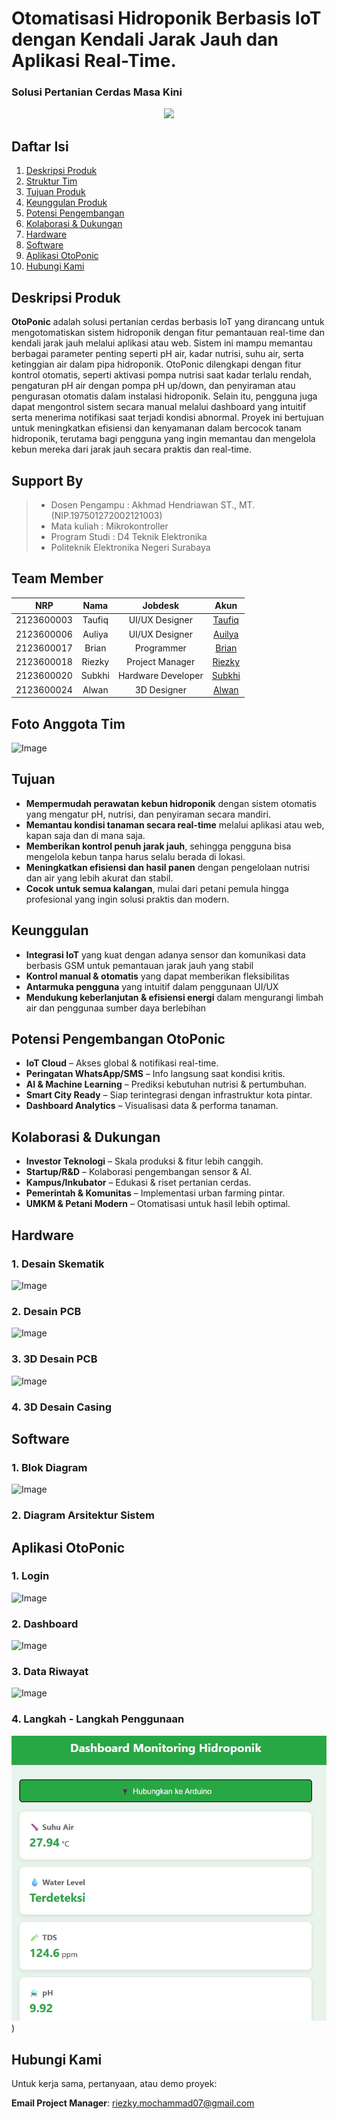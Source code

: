 # Otomatisasi Hidroponik Berbasis IoT dengan Kendali Jarak Jauh dan Aplikasi Real-Time.
### Solusi Pertanian Cerdas Masa Kini
<p align="center">
  <img src="https://github.com/user-attachments/assets/f00c4713-3366-49b3-bbba-b3fc9d8f9f0e" width="400"/>
</p>

## Daftar Isi

1. [Deskripsi Produk](https://github.com/riezky-gitH/OtoPonic#deskripsi-produk)
2. [Struktur Tim](https://github.com/riezky-gitH/OtoPonic#team-member)
3. [Tujuan Produk](https://github.com/riezky-gitH/OtoPonic#tujuan)
4. [Keunggulan Produk](https://github.com/riezky-gitH/OtoPonic#keunggulan)
5. [Potensi Pengembangan](https://github.com/riezky-gitH/OtoPonic#potensi-pengembangan)
6. [Kolaborasi & Dukungan](https://github.com/riezky-gitH/OtoPonic#kolaborasi--dukungan)
7. [Hardware](https://github.com/riezky-gitH/OtoPonic#hardware)
8. [Software](https://github.com/riezky-gitH/OtoPonic#software)
9. [Aplikasi OtoPonic](https://github.com/riezky-gitH/OtoPonic#aplikasi-otoponic)
10. [ Hubungi Kami](https://github.com/riezky-gitH/OtoPonic#hubungi-kami)

## Deskripsi Produk
**OtoPonic** adalah solusi pertanian cerdas berbasis IoT yang dirancang untuk mengotomatiskan sistem hidroponik dengan fitur pemantauan real-time dan kendali jarak jauh melalui aplikasi atau web. Sistem ini mampu memantau berbagai parameter penting seperti pH air, kadar nutrisi, suhu air, serta ketinggian air dalam pipa hidroponik. OtoPonic dilengkapi dengan fitur kontrol otomatis, seperti aktivasi pompa nutrisi saat kadar terlalu rendah, pengaturan pH air dengan pompa pH up/down, dan penyiraman atau pengurasan otomatis dalam instalasi hidroponik. Selain itu, pengguna juga dapat mengontrol sistem secara manual melalui dashboard yang intuitif serta menerima notifikasi saat terjadi kondisi abnormal. Proyek ini bertujuan untuk meningkatkan efisiensi dan kenyamanan dalam bercocok tanam hidroponik, terutama bagi pengguna yang ingin memantau dan mengelola kebun mereka dari jarak jauh secara praktis dan real-time.

    
## Support By 
>- Dosen Pengampu : Akhmad Hendriawan ST., MT. (NIP.197501272002121003)
>- Mata kuliah : Mikrokontroller
>- Program Studi : D4 Teknik Elektronika
>- Politeknik Elektronika Negeri Surabaya<br>


## Team Member
|      NRP      |       Nama      |    Jobdesk    |   Akun |
| :-----------:|:----------------:| :------------:| :-----:|
| 2123600003    | Taufiq  |  UI/UX Designer      | [Taufiq](https://github.com/Raditya-G)
| 2123600006    | Auliya         |   UI/UX Designer | [Auilya](https://github.com/auliyarzk/)
| 2123600017    | Brian         |    Programmer      | [Brian](https://github.com/brianrjg)
| 2123600018    | Riezky                | Project Manager | [Riezky](https://github.com/riezky-gitH)
| 2123600020    | Subkhi               | Hardware Developer     | [Subkhi](https://github.com/subkhiMuhammad)
| 2123600024    | Alwan               | 3D Designer     |[Alwan](https://github.com/alwan441)


## Foto Anggota Tim 
![Image](https://github.com/user-attachments/assets/43a4ca1c-5eb0-4693-82ad-b65283185631)

## Tujuan
- **Mempermudah perawatan kebun hidroponik** dengan sistem otomatis yang mengatur pH, nutrisi, dan penyiraman secara mandiri.
- **Memantau kondisi tanaman secara real-time** melalui aplikasi atau web, kapan saja dan di mana saja.
- **Memberikan kontrol penuh jarak jauh**, sehingga pengguna bisa mengelola kebun tanpa harus selalu berada di lokasi.
- **Meningkatkan efisiensi dan hasil panen** dengan pengelolaan nutrisi dan air yang lebih akurat dan stabil.
- **Cocok untuk semua kalangan**, mulai dari petani pemula hingga profesional yang ingin solusi praktis dan modern.


## Keunggulan

- **Integrasi IoT** yang kuat dengan adanya sensor dan komunikasi data berbasis GSM untuk pemantauan jarak jauh yang stabil
- **Kontrol manual & otomatis** yang dapat memberikan fleksibilitas
- **Antarmuka pengguna** yang intuitif dalam penggunaan UI/UX
- **Mendukung keberlanjutan & efisiensi energi** dalam mengurangi limbah air dan penggunaa sumber daya berlebihan

## Potensi Pengembangan OtoPonic
- **IoT Cloud** – Akses global & notifikasi real-time.
- **Peringatan WhatsApp/SMS** – Info langsung saat kondisi kritis.
- **AI & Machine Learning** – Prediksi kebutuhan nutrisi & pertumbuhan.
- **Smart City Ready** – Siap terintegrasi dengan infrastruktur kota pintar.
- **Dashboard Analytics** – Visualisasi data & performa tanaman.

## Kolaborasi & Dukungan
- **Investor Teknologi** – Skala produksi & fitur lebih canggih.
- **Startup/R&D** – Kolaborasi pengembangan sensor & AI.
- **Kampus/Inkubator** – Edukasi & riset pertanian cerdas.
- **Pemerintah & Komunitas** – Implementasi urban farming pintar.
- **UMKM & Petani Modern** – Otomatisasi untuk hasil lebih optimal.
  
## Hardware
### 1. Desain Skematik
![Image](https://github.com/user-attachments/assets/5ad54e73-796f-4b39-9f43-e8945d51dbc9)

### 2. Desain PCB
![Image](https://github.com/user-attachments/assets/aca647eb-e210-49db-b7bb-c48877baabe4)

### 3. 3D Desain PCB
![Image](https://github.com/user-attachments/assets/557863b2-be6e-4b96-943e-eea73ef05dc9)

### 4. 3D Desain Casing


## Software
### 1. Blok Diagram
![Image](https://github.com/user-attachments/assets/fcc233df-afd4-4bd4-ad21-809674008a2e)

### 2. Diagram Arsitektur Sistem

## Aplikasi OtoPonic
### 1. Login
![Image](https://github.com/user-attachments/assets/aba832d8-821f-4f10-9d45-9b5115e375b1)
### 2. Dashboard
![Image](https://github.com/user-attachments/assets/93a67702-3a66-4cdd-b5d4-5e238e903c51)
### 3. Data Riwayat
![Image](https://github.com/user-attachments/assets/5589ca40-c303-4cd4-b060-c5174b1cb5f8)
### 4. Langkah - Langkah Penggunaan

![Image](https://github.com/riezky-gitH/OtoPonic/blob/main/Assets/GUI%20otoponics%20.jpg))

## Hubungi Kami

Untuk kerja sama, pertanyaan, atau demo proyek:

**Email Project Manager**: [riezky.mochammad07@gmail.com](mailto:riezky.mochammad07@gmail.com)

